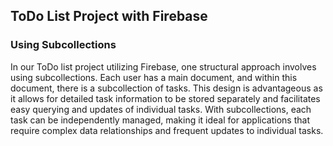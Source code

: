 ## ToDo List Project with Firebase

### Using Subcollections

In our ToDo list project utilizing Firebase, one structural approach involves using subcollections. Each user has a main document, and within this document, there is a subcollection of tasks. This design is advantageous as it allows for detailed task information to be stored separately and facilitates easy querying and updates of individual tasks. With subcollections, each task can be independently managed, making it ideal for applications that require complex data relationships and frequent updates to individual tasks.
